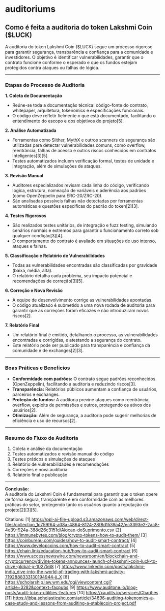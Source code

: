 # auditoriums

## Como é feita a auditoria do token Lakshmi Coin ($LUCK)

A auditoria do token Lakshmi Coin ($LUCK) segue um processo rigoroso para garantir segurança, transparência e confiança para a comunidade e investidores. O objetivo é identificar vulnerabilidades, garantir que o contrato funcione conforme o esperado e que os fundos estejam protegidos contra ataques ou falhas de lógica.

---

### **Etapas do Processo de Auditoria**

**1. Coleta de Documentação**
- Reúne-se toda a documentação técnica: código-fonte do contrato, whitepaper, arquitetura, tokenomics e especificações funcionais.
- O código deve refletir fielmente o que está documentado, facilitando o entendimento do escopo e dos objetivos do projeto[5].

**2. Análise Automatizada**
- Ferramentas como Slither, MythX e outros scanners de segurança são utilizadas para detectar vulnerabilidades comuns, como overflow, reentrância, falhas de acesso e outros riscos conhecidos em contratos inteligentes[3][5].
- Testes automatizados incluem verificação formal, testes de unidade e integração, além de simulações de ataques.

**3. Revisão Manual**
- Auditores especializados revisam cada linha do código, verificando lógica, estrutura, nomeação de variáveis e aderência aos padrões (como OpenZeppelin para ERC-20/ZRC-20).
- São analisadas possíveis falhas não detectadas por ferramentas automáticas e questões específicas do padrão do token[2][3].

**4. Testes Rigorosos**
- São realizados testes unitários, de integração e fuzz testing, simulando cenários normais e extremos para garantir o funcionamento correto sob qualquer condição[3][4].
- O comportamento do contrato é avaliado em situações de uso intenso, ataques e falhas.

**5. Classificação e Relatório de Vulnerabilidades**
- Todas as vulnerabilidades encontradas são classificadas por gravidade (baixa, média, alta).
- O relatório detalha cada problema, seu impacto potencial e recomendações de correção[3][5].

**6. Correção e Nova Revisão**
- A equipe de desenvolvimento corrige as vulnerabilidades apontadas.
- O código atualizado é submetido a uma nova rodada de auditoria para garantir que as correções foram eficazes e não introduziram novos riscos[2].

**7. Relatório Final**
- Um relatório final é emitido, detalhando o processo, as vulnerabilidades encontradas e corrigidas, e atestando a segurança do contrato.
- Este relatório pode ser publicado para transparência e confiança da comunidade e de exchanges[2][3].

---

### **Boas Práticas e Benefícios**

- **Conformidade com padrões:** O contrato segue padrões reconhecidos (OpenZeppelin), facilitando a auditoria e reduzindo riscos[3].
- **Transparência:** Relatórios públicos aumentam a confiança de usuários, parceiros e exchanges.
- **Proteção de fundos:** A auditoria previne ataques como reentrância, overflow, exploits de permissões e outros, protegendo os ativos dos usuários[2].
- **Otimização:** Além de segurança, a auditoria pode sugerir melhorias de eficiência e uso de recursos[2].

---

### **Resumo do Fluxo de Auditoria**

1. Coleta e análise da documentação
2. Testes automatizados e revisão manual do código
3. Testes práticos e simulações de ataques
4. Relatório de vulnerabilidades e recomendações
5. Correções e nova auditoria
6. Relatório final e publicação

---

**Conclusão:**  
A auditoria do Lakshmi Coin é fundamental para garantir que o token opere de forma segura, transparente e em conformidade com as melhores práticas do setor, protegendo tanto os usuários quanto a reputação do projeto[2][3][5].

Citations:
[1] https://ppl-ai-file-upload.s3.amazonaws.com/web/direct-files/collection_1c759f64-a08a-4864-8124-28f8d1539a42/ec3393e2-2ac8-4e39-924a-388d26c3151d/Alocao-doSuprimento.csv
[2] https://immunebytes.com/blog/crypto-tokens-how-to-audit-them/
[3] https://coinbureau.com/guides/how-to-audit-smart-contract/
[4] https://www.developcoins.com/how-to-audit-smart-contract
[5] https://chain.link/education-hub/how-to-audit-smart-contract
[6] https://www.accessnewswire.com/newsroom/en/blockchain-and-cryptocurrency/divine-tokens-announces-launch-of-lakshmi-coin-luck-to-drive-global-p-1027568
[7] https://www.linkedin.com/posts/lakshmi-india_dive-into-the-world-of-trading-with-lakshmi-activity-7192888333130194944-jj_X
[8] https://scholarship.law.wm.edu/cgi/viewcontent.cgi?article=3282&context=facpubs
[9] https://www.auditone.io/blog-posts/audit-token-utilities-features
[10] https://xaudits.io/services/Charities
[11] https://jbba.scholasticahq.com/article/34696-auditing-tokenomics-a-case-study-and-lessons-from-auditing-a-stablecoin-project.pdf
